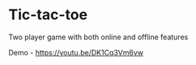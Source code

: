 # Tic-tac-toe
Two player game with both online and offline features

Demo - https://youtu.be/DK1Cq3Vm6vw
